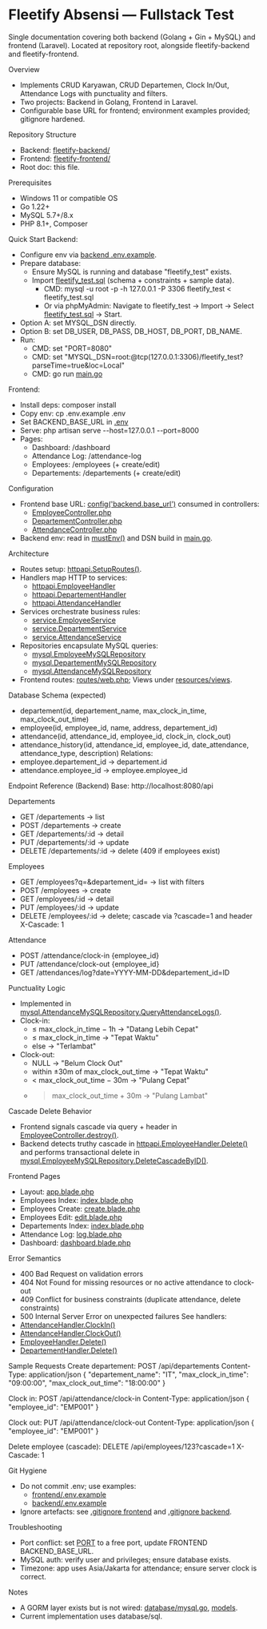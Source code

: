 # Fleetify Absensi — Fullstack Test

Single documentation covering both backend (Golang + Gin + MySQL) and frontend (Laravel). Located at repository root, alongside fleetify-backend and fleetify-frontend.

Overview
- Implements CRUD Karyawan, CRUD Departemen, Clock In/Out, Attendance Logs with punctuality and filters.
- Two projects: Backend in Golang, Frontend in Laravel.
- Configurable base URL for frontend; environment examples provided; gitignore hardened.

Repository Structure
- Backend: [fleetify-backend/](fleetify-backend/README.md:1)
- Frontend: [fleetify-frontend/](fleetify-frontend/README.md:1)
- Root doc: this file.

Prerequisites
- Windows 11 or compatible OS
- Go 1.22+
- MySQL 5.7+/8.x
- PHP 8.1+, Composer

Quick Start
Backend:
- Configure env via [backend .env.example](fleetify-backend/.env.example:1).
- Prepare database:
  - Ensure MySQL is running and database "fleetify_test" exists.
  - Import [fleetify_test.sql](fleetify_test.sql:1) (schema + constraints + sample data).
    - CMD: mysql -u root -p -h 127.0.0.1 -P 3306 fleetify_test < fleetify_test.sql
    - Or via phpMyAdmin: Navigate to fleetify_test → Import → Select [fleetify_test.sql](fleetify_test.sql:1) → Start.
- Option A: set MYSQL_DSN directly.
- Option B: set DB_USER, DB_PASS, DB_HOST, DB_PORT, DB_NAME.
- Run:
  - CMD: set "PORT=8080"
  - CMD: set "MYSQL_DSN=root:@tcp(127.0.0.1:3306)/fleetify_test?parseTime=true&loc=Local"
  - CMD: go run [main.go](fleetify-backend/main.go:25)

Frontend:
- Install deps: composer install
- Copy env: cp .env.example .env
- Set BACKEND_BASE_URL in [.env](fleetify-frontend/.env.example:1)
- Serve: php artisan serve --host=127.0.0.1 --port=8000
- Pages:
  - Dashboard: /dashboard
  - Attendance Log: /attendance-log
  - Employees: /employees (+ create/edit)
  - Departements: /departements (+ create/edit)

Configuration
- Frontend base URL: [config('backend.base_url')](fleetify-frontend/config/backend.php:1) consumed in controllers:
  - [EmployeeController.php](fleetify-frontend/app/Http/Controllers/EmployeeController.php:13)
  - [DepartementController.php](fleetify-frontend/app/Http/Controllers/DepartementController.php:13)
  - [AttendanceController.php](fleetify-frontend/app/Http/Controllers/AttendanceController.php:16)
- Backend env: read in [mustEnv()](fleetify-backend/main.go:17) and DSN build in [main.go](fleetify-backend/main.go:30).

Architecture
- Routes setup: [httpapi.SetupRoutes()](fleetify-backend/internal/interfaces/http/router.go:5).
- Handlers map HTTP to services:
  - [httpapi.EmployeeHandler](fleetify-backend/internal/interfaces/http/employee_handler.go:1)
  - [httpapi.DepartementHandler](fleetify-backend/internal/interfaces/http/departement_handler.go:1)
  - [httpapi.AttendanceHandler](fleetify-backend/internal/interfaces/http/attendance_handler.go:1)
- Services orchestrate business rules:
  - [service.EmployeeService](fleetify-backend/internal/app/service/employee_service.go:1)
  - [service.DepartementService](fleetify-backend/internal/app/service/departement_service.go:1)
  - [service.AttendanceService](fleetify-backend/internal/app/service/attendance_service.go:1)
- Repositories encapsulate MySQL queries:
  - [mysql.EmployeeMySQLRepository](fleetify-backend/internal/infrastructure/repository/mysql/employee_repo.go:1)
  - [mysql.DepartementMySQLRepository](fleetify-backend/internal/infrastructure/repository/mysql/departement_repo.go:1)
  - [mysql.AttendanceMySQLRepository](fleetify-backend/internal/infrastructure/repository/mysql/attendance_repo.go:1)
- Frontend routes: [routes/web.php](fleetify-frontend/routes/web.php:1); Views under [resources/views](fleetify-frontend/resources/views/layouts/app.blade.php:1).

Database Schema (expected)
- departement(id, departement_name, max_clock_in_time, max_clock_out_time)
- employee(id, employee_id, name, address, departement_id)
- attendance(id, attendance_id, employee_id, clock_in, clock_out)
- attendance_history(id, attendance_id, employee_id, date_attendance, attendance_type, description)
Relations:
- employee.departement_id → departement.id
- attendance.employee_id → employee.employee_id

Endpoint Reference (Backend)
Base: http://localhost:8080/api

Departements
- GET /departements → list
- POST /departements → create
- GET /departements/:id → detail
- PUT /departements/:id → update
- DELETE /departements/:id → delete (409 if employees exist)

Employees
- GET /employees?q=&departement_id= → list with filters
- POST /employees → create
- GET /employees/:id → detail
- PUT /employees/:id → update
- DELETE /employees/:id → delete; cascade via ?cascade=1 and header X-Cascade: 1

Attendance
- POST /attendance/clock-in {employee_id}
- PUT /attendance/clock-out {employee_id}
- GET /attendances/log?date=YYYY-MM-DD&departement_id=ID

Punctuality Logic
- Implemented in [mysql.AttendanceMySQLRepository.QueryAttendanceLogs()](fleetify-backend/internal/infrastructure/repository/mysql/attendance_repo.go:81).
- Clock-in:
  - ≤ max_clock_in_time − 1h → "Datang Lebih Cepat"
  - ≤ max_clock_in_time → "Tepat Waktu"
  - else → "Terlambat"
- Clock-out:
  - NULL → "Belum Clock Out"
  - within ±30m of max_clock_out_time → "Tepat Waktu"
  - < max_clock_out_time − 30m → "Pulang Cepat"
  - > max_clock_out_time + 30m → "Pulang Lambat"

Cascade Delete Behavior
- Frontend signals cascade via query + header in [EmployeeController.destroy()](fleetify-frontend/app/Http/Controllers/EmployeeController.php:136).
- Backend detects truthy cascade in [httpapi.EmployeeHandler.Delete()](fleetify-backend/internal/interfaces/http/employee_handler.go:148) and performs transactional delete in [mysql.EmployeeMySQLRepository.DeleteCascadeByID()](fleetify-backend/internal/infrastructure/repository/mysql/employee_repo.go:138).

Frontend Pages
- Layout: [app.blade.php](fleetify-frontend/resources/views/layouts/app.blade.php:1)
- Employees Index: [index.blade.php](fleetify-frontend/resources/views/employees/index.blade.php:1)
- Employees Create: [create.blade.php](fleetify-frontend/resources/views/employees/create.blade.php:1)
- Employees Edit: [edit.blade.php](fleetify-frontend/resources/views/employees/edit.blade.php:1)
- Departements Index: [index.blade.php](fleetify-frontend/resources/views/departements/index.blade.php:1)
- Attendance Log: [log.blade.php](fleetify-frontend/resources/views/attendances/log.blade.php:1)
- Dashboard: [dashboard.blade.php](fleetify-frontend/resources/views/attendances/dashboard.blade.php:1)

Error Semantics
- 400 Bad Request on validation errors
- 404 Not Found for missing resources or no active attendance to clock-out
- 409 Conflict for business constraints (duplicate attendance, delete constraints)
- 500 Internal Server Error on unexpected failures
See handlers:
- [AttendanceHandler.ClockIn()](fleetify-backend/internal/interfaces/http/attendance_handler.go:25)
- [AttendanceHandler.ClockOut()](fleetify-backend/internal/interfaces/http/attendance_handler.go:51)
- [EmployeeHandler.Delete()](fleetify-backend/internal/interfaces/http/employee_handler.go:148)
- [DepartementHandler.Delete()](fleetify-backend/internal/interfaces/http/departement_handler.go:130)

Sample Requests
Create departement:
POST /api/departements
Content-Type: application/json
{ "departement_name": "IT", "max_clock_in_time": "09:00:00", "max_clock_out_time": "18:00:00" }

Clock in:
POST /api/attendance/clock-in
Content-Type: application/json
{ "employee_id": "EMP001" }

Clock out:
PUT /api/attendance/clock-out
Content-Type: application/json
{ "employee_id": "EMP001" }

Delete employee (cascade):
DELETE /api/employees/123?cascade=1
X-Cascade: 1

Git Hygiene
- Do not commit .env; use examples:
  - [frontend/.env.example](fleetify-frontend/.env.example:1)
  - [backend/.env.example](fleetify-backend/.env.example:1)
- Ignore artefacts: see [.gitignore frontend](fleetify-frontend/.gitignore:1) and [.gitignore backend](fleetify-backend/.gitignore:1).

Troubleshooting
- Port conflict: set [PORT](fleetify-backend/.env.example:1) to a free port, update FRONTEND BACKEND_BASE_URL.
- MySQL auth: verify user and privileges; ensure database exists.
- Timezone: app uses Asia/Jakarta for attendance; ensure server clock is correct.

Notes
- A GORM layer exists but is not wired: [database/mysql.go](fleetify-backend/internal/infrastructure/database/mysql.go:14), [models](fleetify-backend/models/departement.go:5).
- Current implementation uses database/sql.
